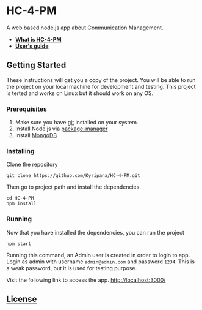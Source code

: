 # HC-4-PM

A web based node.js app about Communication Management.

- [**What is HC-4-PM**](https://github.com/Kyripana/HC-4-PM/blob/master/What%20is%20HC-4-PM.pdf)
- [**User's guide**](https://github.com/Kyripana/HC-4-PM/blob/master/HC-4-PM%20Documentum%20administrator%20and%20user%20guide_v01.pdf)


## Getting Started

These instructions will get you a copy of the project. You will be able to run the project on your local machine for development and testing. This project is terted and works on Linux but it should work on any OS.

### Prerequisites

1. Make sure you have [git](https://git-scm.com/book/en/v2/Getting-Started-Installing-Git) installed on your system.
2. Install Node.js via [package-manager](https://nodejs.org/en/download/package-manager/)
3. Install [MongoDB](https://docs.mongodb.com/manual/installation/) 


### Installing

Clone the repository 
```
git clone https://github.com/Kyripana/HC-4-PM.git
```
Then go to project path and install the dependencies.
```
cd HC-4-PM
npm install
```
### Running

Now that you have installed the dependencies, you can run the project

```
npm start
```

Running this command, an Admin user is created in order to login to app.
Login as admin with username ```admin@admin.com``` and password ```1234```.
This is a weak password, but it is used for testing purpose.

Visit the following link to access the app.
[http://localhost:3000/](http://localhost:3000/)

## [License](https://github.com/Kyripana/HC-4-PM/blob/master/LICENSE)

